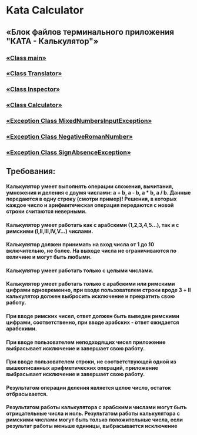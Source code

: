 # Kata Calculator
## «Блок файлов терминального приложения "КАТА - Калькулятор"»

### [«Class main»](/src/Main.java)
### [«Class Translator»](/src/Translator.java)
### [«Class Inspector»](/src/Inspector.java)
### [«Class Calculator»](/src/Calculator.java)
### [«Exception Class MixedNumbersInputException»](/src/MixedNumbersInputException.java)
### [«Exception Class NegativeRomanNumber»](/src/NegativeRomanNumber.java)
### [«Exception Class SignAbsenceException»](/src/SignAbsenceException.java)


## Требования:
#### Калькулятор умеет выполнять операции сложения, вычитания, умножения и деления с двумя числами: a + b, a - b, a * b, a / b. Данные передаются в одну строку (смотри пример)! Решения, в которых каждое число и арифмитеческая операция передаются с новой строки считаются неверными.
#### Калькулятор умеет работать как с арабскими (1,2,3,4,5…), так и с римскими (I,II,III,IV,V…) числами.
#### Калькулятор должен принимать на вход числа от 1 до 10 включительно, не более. На выходе числа не ограничиваются по величине и могут быть любыми.
#### Калькулятор умеет работать только с целыми числами.
#### Калькулятор умеет работать только с арабскими или римскими цифрами одновременно, при вводе пользователем строки вроде 3 + II калькулятор должен выбросить исключение и прекратить свою работу.
#### При вводе римских чисел, ответ должен быть выведен римскими цифрами, соответственно, при вводе арабских - ответ ожидается арабскими.
#### При вводе пользователем неподходящих чисел приложение выбрасывает исключение и завершает свою работу.
#### При вводе пользователем строки, не соответствующей одной из вышеописанных арифметических операций, приложение выбрасывает исключение и завершает свою работу.
#### Результатом операции деления является целое число, остаток отбрасывается. 
#### Результатом работы калькулятора с арабскими числами могут быть отрицательные числа и ноль. Результатом работы калькулятора с римскими числами могут быть только положительные числа, если результат работы меньше единицы, выбрасывается исключение
